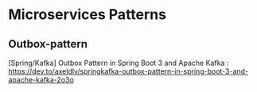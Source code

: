 # Microservices Patterns

## Outbox-pattern
[Spring/Kafka] Outbox Pattern in Spring Boot 3 and Apache Kafka : https://dev.to/axeldlv/springkafka-outbox-pattern-in-spring-boot-3-and-apache-kafka-2o3o
